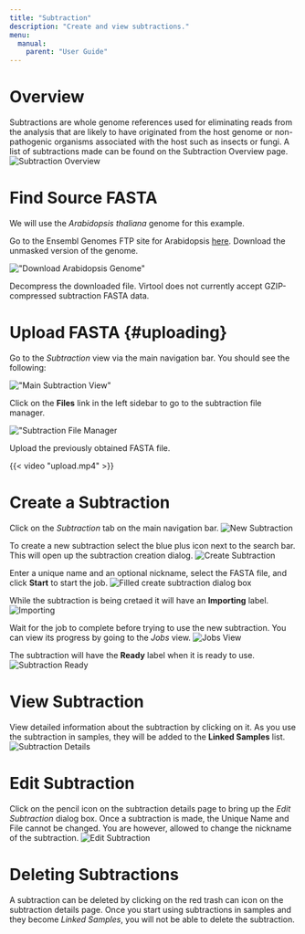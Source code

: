 ```yaml
---
title: "Subtraction"
description: "Create and view subtractions."
menu:
  manual:
    parent: "User Guide"
---
```

# Overview

Subtractions are whole genome references used for eliminating reads from the analysis that are likely to have originated from the host genome or non-pathogenic organisms associated with the host such as insects or fungi. A list of subtractions made can be found on the Subtraction Overview page.
![Subtraction Overview](subtraction_overview.png)

# Find Source FASTA

We will use the _Arabidopsis thaliana_ genome for this example.

Go to the Ensembl Genomes FTP site for Arabidopsis [here](ftp://ftp.ensemblgenomes.org/pub/plants/release-37/fasta/arabidopsis_thaliana/dna/). Download the unmasked version of the genome.

!["Download Arabidopsis Genome"](download.png)

Decompress the downloaded file. Virtool does not currently accept GZIP-compressed subtraction FASTA data.

# Upload FASTA {#uploading}

Go to the _Subtraction_ view via the main navigation bar. You should see the following:

!["Main Subtraction View"](empty.png)

Click on the **Files** link in the left sidebar to go to the subtraction file manager.

!["Subtraction File Manager](upload_manager.png)

Upload the previously obtained FASTA file.

{{< video "upload.mp4" >}}


# Create a Subtraction

Click on the _Subtraction_ tab on the main navigation bar.
![New Subtraction](empty.png)

To create a new subtraction select the blue plus icon next to the search bar. This will open up the subtraction creation dialog.
![Create Subtraction](create_subtraction.png)

Enter a unique name and an optional nickname, select the FASTA file, and click **Start** to start the job.
![Filled create subtraction dialog box](create_filled.png)

While the subtraction is being cretaed it will have an **Importing** label.
![Importing](importing.png)

Wait for the job to complete before trying to use the new subtraction. You can view its progress by going to the _Jobs_ view.
![Jobs View](job.png)

The subtraction will have the **Ready** label when it is ready to use.
![Subtraction Ready](ready.png)

# View Subtraction

View detailed information about the subtraction by clicking on it. As you use the subtraction in samples, they will be added to the **Linked Samples** list.
![Subtraction Details](detail.png)

# Edit Subtraction

Click on the pencil icon on the subtraction details page to bring up the _Edit Subtraction_ dialog box. Once a subtraction is made, the Unique Name and File cannot be changed. You are however, allowed to change the nickname of the subtraction.
![Edit Subtraction](edit.png)

# Deleting Subtractions

A subtraction can be deleted by clicking on the red trash can icon on the subtraction details page. Once you start using subtractions in samples and they become _Linked Samples_, you will not be able to delete the subtraction.